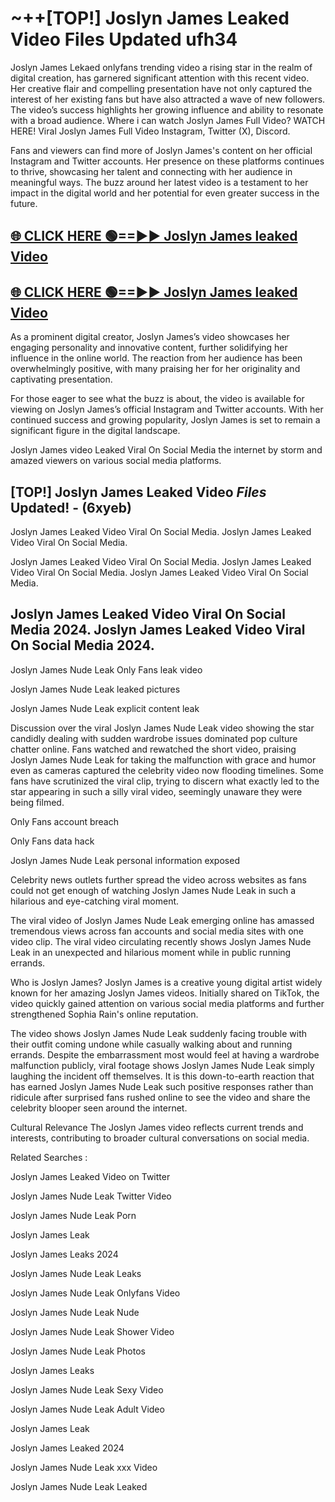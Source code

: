 # ~++[TOP!] Joslyn James Leaked Video Files Updated ufh34

 Joslyn James Lekaed onlyfans trending video a rising star in the realm of digital creation, has garnered significant attention with this recent video. Her creative flair and compelling presentation have not only captured the interest of her existing fans but have also attracted a wave of new followers. The video’s success highlights her growing influence and ability to resonate with a broad audience.
Where i can watch  Joslyn James Full Video? WATCH HERE! Viral  Joslyn James Full Video Instagram, Twitter (X), Discord.


Fans and viewers can find more of  Joslyn James's content on her official Instagram and Twitter accounts. Her presence on these platforms continues to thrive, showcasing her talent and connecting with her audience in meaningful ways. The buzz around her latest video is a testament to her impact in the digital world and her potential for even greater success in the future.


## [🌐 CLICK HERE 🟢==►►  Joslyn James leaked Video ](https://onlyclips.site?title=Joslyn_James&ref=git)

## [🌐 CLICK HERE 🟢==►►  Joslyn James leaked Video ](https://onlyclips.site?title=Joslyn_James&ref=git)


As a prominent digital creator,  Joslyn James’s video showcases her engaging personality and innovative content, further solidifying her influence in the online world. The reaction from her audience has been overwhelmingly positive, with many praising her for her originality and captivating presentation.

For those eager to see what the buzz is about, the video is available for viewing on  Joslyn James’s official Instagram and Twitter accounts. With her continued success and growing popularity,  Joslyn James is set to remain a significant figure in the digital landscape.


  Joslyn James video Leaked Viral On Social Media the internet by storm and amazed viewers on various social media platforms.


## [TOP!]  Joslyn James Leaked Video *Files* Updated! - (6xyeb) 

 Joslyn James Leaked Video Viral On Social Media. Joslyn James Leaked Video Viral On Social Media.

 Joslyn James Leaked Video Viral On Social Media. Joslyn James Leaked Video Viral On Social Media. Joslyn James Leaked Video Viral On Social Media.


##  Joslyn James Leaked Video Viral On Social Media 2024. Joslyn James Leaked Video Viral On Social Media 2024.
 Joslyn James Nude Leak Only Fans leak video

 Joslyn James Nude Leak leaked pictures

 Joslyn James Nude Leak explicit content leak

Discussion over the viral  Joslyn James Nude Leak video showing the star candidly dealing with sudden wardrobe issues dominated pop culture chatter online. Fans watched and rewatched the short video, praising  Joslyn James Nude Leak for taking the malfunction with grace and humor even as cameras captured the celebrity video now flooding timelines. Some fans have scrutinized the viral clip, trying to discern what exactly led to the star appearing in such a silly viral video, seemingly unaware they were being filmed.


Only Fans account breach

Only Fans data hack

 Joslyn James Nude Leak personal information exposed

Celebrity news outlets further spread the video across websites as fans could not get enough of watching  Joslyn James Nude Leak in such a hilarious and eye-catching viral moment.


The viral video of  Joslyn James Nude Leak emerging online has amassed tremendous views across fan accounts and social media sites with one video clip. The viral video circulating recently shows  Joslyn James Nude Leak in an unexpected and hilarious moment while in public running errands.


Who is  Joslyn James?  Joslyn James is a creative young digital artist widely known for her amazing  Joslyn James videos. Initially shared on TikTok, the video quickly gained attention on various social media platforms and further strengthened Sophia Rain's online reputation.

The video shows  Joslyn James Nude Leak suddenly facing trouble with their outfit coming undone while casually walking about and running errands. Despite the embarrassment most would feel at having a wardrobe malfunction publicly, viral footage shows  Joslyn James Nude Leak simply laughing the incident off themselves. It is this down-to-earth reaction that has earned  Joslyn James Nude Leak such positive responses rather than ridicule after surprised fans rushed online to see the video and share the celebrity blooper seen around the internet.

Cultural Relevance The  Joslyn James video reflects current trends and interests, contributing to broader cultural conversations on social media.

Related Searches :

 Joslyn James Leaked Video on Twitter

 Joslyn James Nude Leak Twitter Video

 Joslyn James Nude Leak Porn

 Joslyn James Leak 

 Joslyn James Leaks 2024

 Joslyn James Nude Leak Leaks

 Joslyn James Nude Leak Onlyfans Video

 Joslyn James Nude Leak Nude

 Joslyn James Nude Leak Shower Video

 Joslyn James Nude Leak Photos

 Joslyn James Leaks

 Joslyn James Nude Leak Sexy Video

 Joslyn James Nude Leak Adult Video

 Joslyn James Leak

 Joslyn James Leaked 2024

 Joslyn James Nude Leak xxx Video

 Joslyn James Nude Leak Leaked